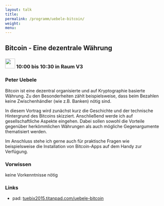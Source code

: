 ```yaml
---
layout: talk
title:
permalink: /programm/uebele-bitcoin/
weight: 
menu:
---
```

## Bitcoin&nbsp;-&nbsp;Eine&nbsp;dezentrale&nbsp;Währung

### <img height = "32" src="../../images/talk.svg"> 10:00 bis 10:30 in Raum V3

### Peter&nbsp;Uebele

Bitcoin ist eine dezentral organisierte und auf Kryptographie basierte Währung. Zu den Besonderheiten zählt beispielsweise, dass beim Bezahlen keine Zwischenhändler (wie z.B. Banken) nötig sind.

In diesem Vortrag wird zunächst kurz die Geschichte und der technische Hintergrund des Bitcoins skizziert. Anschließend werde ich auf gesellschaftliche Aspekte eingehen. Dabei sollen sowohl die Vorteile gegenüber herkömmlichen Währungen als auch mögliche Gegenargumente thematisiert werden.

Im Anschluss stehe ich gerne auch für praktische Fragen wie beispielsweise die Installation von Bitcoin-Apps auf dem Handy zur Verfügung.

### Vorwissen

keine Vorkenntnisse nötig

### Links

- pad: <a href="https://tuebix2015.titanpad.com/uebele-bitcoin" target="_blank">tuebix2015.titanpad.com/uebele-bitcoin</a>

